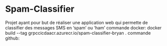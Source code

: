# Spam-Classifier
Projet ayant pour but de réaliser une application web qui permette de classifier des messages SMS en ‘spam’ ou ‘ham’
commande docker:
docker build --tag grpccicdaacr.azurecr.io/spam-classifier-bryan .
commande github:
